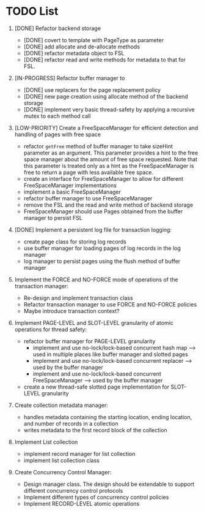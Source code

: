 <!--
 TODO.md - Persist
 
 Copyright 2021 Ketan Goyal
 
 Permission is hereby granted, free of charge, to any person obtaining a copy
 of this software and associated documentation files (the "Software"), to deal
 in the Software without restriction, including without limitation the rights
 to use, copy, modify, merge, publish, distribute, sublicense, and/or sell
 copies of the Software, and to permit persons to whom the Software is
 furnished to do so, subject to the following conditions:
 
 The above copyright notice and this permission notice shall be included in all
 copies or substantial portions of the Software.
 
 THE SOFTWARE IS PROVIDED "AS IS", WITHOUT WARRANTY OF ANY KIND, EXPRESS OR
 IMPLIED, INCLUDING BUT NOT LIMITED TO THE WARRANTIES OF MERCHANTABILITY,
 FITNESS FOR A PARTICULAR PURPOSE AND NONINFRINGEMENT. IN NO EVENT SHALL THE
 AUTHORS OR COPYRIGHT HOLDERS BE LIABLE FOR ANY CLAIM, DAMAGES OR OTHER
 LIABILITY, WHETHER IN AN ACTION OF CONTRACT, TORT OR OTHERWISE, ARISING FROM,
 OUT OF OR IN CONNECTION WITH THE SOFTWARE OR THE USE OR OTHER DEALINGS IN THE
 SOFTWARE.
-->

# TODO List

1. [DONE] Refactor backend storage
    - [DONE] covert to template with PageType as parameter
    - [DONE] add allocate and de-allocate methods
    - [DONE] refactor metadata object to FSL
    - [DONE] refactor read and write methods for metadata to that for FSL.

2. [IN-PROGRESS] Refactor buffer manager to
    - [DONE] use replacers for the page replacement policy
    - [DONE] new page creation using allocate method of the backend storage
    - [DONE] implement very basic thread-safety by applying a recursive mutex to each method call

3. [LOW-PRIORITY] Create a FreeSpaceManager for efficient detection and handling of pages with free space
    - refactor `getFree` method of buffer manager to take sizeHint parameter as an argument. This parameter provides a hint to the free space manager about the amount of free space requested. Note that this parameter is treated only as a hint as the FreeSpaceManager is free to return a page with less available free space.
    - create an interface for FreeSpaceManager to allow for different FreeSpaceManager implementations
    - implement a basic FreeSpaceManager
    - refactor buffer manager to use FreeSpaceManager
    - remove the FSL and the read and write method of backend storage
    - FreeSpaceManager should use Pages obtained from the buffer manager to persist FSL

4. [DONE] Implement a persistent log file for transaction logging:
    - create page class for storing log records
    - use buffer manager for loading pages of log records in the log manager
    - log manager to persist pages using the flush method of buffer manager

5. Implement the FORCE and NO-FORCE mode of operations of the transaction manager:
    - Re-design and implement transaction class
    - Refactor transaction manager to use FORCE and NO-FORCE policies
    - Maybe introduce transaction context?

6. Implement PAGE-LEVEL and SLOT-LEVEL granularity of atomic operations for thread safety:
    - refactor buffer manager for PAGE-LEVEL granularity
        - implement and use no-lock/lock-based concurrent hash map --> used in multiple places like buffer manager and slotted pages
        - implement and use no-lock/lock-based concurrent replacer --> used by the buffer manager
        - implement and use no-lock/lock-based concurrent FreeSpaceManager --> used by the buffer manager
    - create a new thread-safe slotted page implementation for SLOT-LEVEL granularity

7. Create collection metadata manager:
    - handles metadata containing the starting location, ending location, and number of records in a collection
    - writes metadata to the first record block of the collection

8. Implement List collection
    - implement record manager for list collection
    - implement list collection class

9. Create Concurrency Control Manager:
    - Design manager class. The design should be extendable to support different concurrency control protocols
    - Implement different types of concurrency control policies
    - Implement RECORD-LEVEL atomic operations
